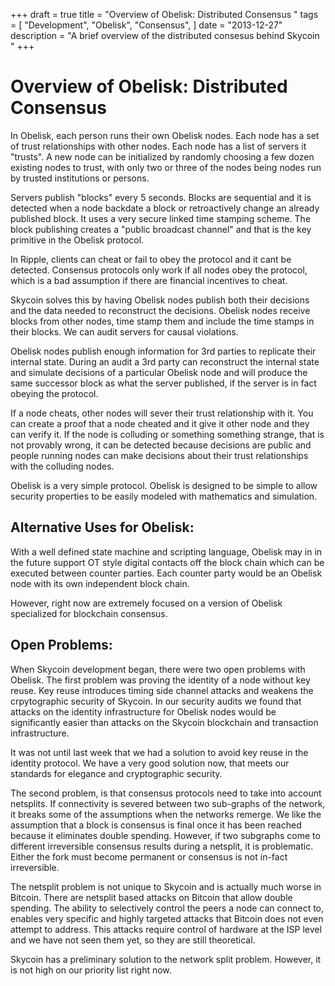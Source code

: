 +++
draft = true
title = "Overview of Obelisk: Distributed Consensus "
tags = [
    "Development",
    "Obelisk",
    "Consensus",
]
date = "2013-12-27"
description = "A brief overview of the distributed consesus behind Skycoin "
+++
# Overview of Obelisk: Distributed Consensus

In Obelisk, each person runs their own Obelisk nodes. Each node has a set of trust relationships with other nodes. Each node has a list of servers it "trusts". A new node can be initialized by randomly choosing a few dozen existing nodes to trust, with only two or three of the nodes being nodes run by trusted institutions or persons.

Servers publish "blocks" every 5 seconds. Blocks are sequential and it is detected when a node backdate a block or retroactively change an already published block. It uses a very secure linked time stamping scheme.  The block publishing creates a "public broadcast channel" and that is the key primitive in the Obelisk protocol.

In Ripple, clients can cheat or fail to obey the protocol and it cant be detected. Consensus protocols only work if all nodes obey the protocol, which is a bad assumption if there are financial incentives to cheat.

Skycoin solves this by having Obelisk nodes publish both their decisions and the data needed to reconstruct the decisions. Obelisk nodes receive blocks from other nodes, time stamp them and include the time stamps in their blocks. We can audit servers for causal violations.

Obelisk nodes publish enough information for 3rd parties to replicate their internal state. During an audit a 3rd party can reconstruct the internal state and simulate decisions of a particular Obelisk node and will produce the same successor block as what the server published, if the server is in fact obeying the protocol.

If a node cheats, other nodes will sever their trust relationship with it. You can create a proof that a node cheated and it give it other node and they can verify it. If the node is colluding or something something strange, that is not provably wrong, it can be detected because decisions are public and people running nodes can make decisions about their trust relationships with the colluding nodes.

Obelisk is a very simple protocol. Obelisk is designed to be simple to allow  security properties to be easily modeled with mathematics and simulation.

## Alternative Uses for Obelisk:

With a well defined state machine and scripting language, Obelisk may in in the future support OT style digital contacts off the block chain which can be executed between counter parties. Each counter party would be an Obelisk node with its own independent block chain.

However, right now are extremely focused on a version of Obelisk specialized for blockchain consensus.

## Open Problems:

When Skycoin development began, there were two open problems with Obelisk. The first problem was proving the identity of a node without key reuse. Key reuse introduces timing side channel attacks and weakens the crpytographic security of Skycoin. In our security audits we found that attacks on the identity infrastructure for Obelisk nodes would be significantly easier than attacks on the Skycoin blockchain and transaction infrastructure.

It was not until last week that we had a solution to avoid key reuse in the identity protocol. We have a very good solution now, that meets our standards for elegance and cryptographic security.

The second problem, is that consensus protocols need to take into account netsplits. If connectivity is severed between two sub-graphs of the network, it breaks some of the assumptions when the networks remerge. We like the assumption that a block is consensus is final once it has been reached because it eliminates double spending. However, if two subgraphs come to different irreversible consensus results during a netsplit, it is problematic. Either the fork must become permanent or consensus is not in-fact irreversible.

The netsplit problem is not unique to Skycoin and is actually much worse in Bitcoin. There are netsplit based attacks on Bitcoin that allow double spending. The ability to selectively control the peers a node can connect to, enables very specific and highly targeted attacks that Bitcoin does not even attempt to address. This attacks require control of hardware at the ISP level and we have not seen them yet, so they are still theoretical.

Skycoin has a preliminary solution to the network split problem.  However, it is not high on our priority list right now.




